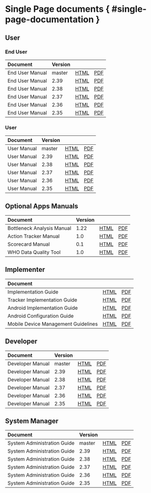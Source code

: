 
# Single Page documents { #single-page-documentation }

## User

### End User

|Document|Version|||
|:---------|---|---|---|
|End User Manual|master|[HTML](../../full/use/user-guides/dhis-core-version-master/dhis2-end-user-manual.html)|[PDF](../../full/use/user-guides/dhis-core-version-master/dhis2-end-user-manual.pdf)|
|End User Manual|2.39|[HTML](../../full/use/user-guides/dhis-core-version-239/dhis2-end-user-manual.html)|[PDF](../../full/use/user-guides/dhis-core-version-239/dhis2-end-user-manual.pdf)|
|End User Manual|2.38|[HTML](../../full/use/user-guides/dhis-core-version-238/dhis2-end-user-manual.html)|[PDF](../../full/use/user-guides/dhis-core-version-238/dhis2-end-user-manual.pdf)|
|End User Manual|2.37|[HTML](../../full/use/user-guides/dhis-core-version-237/dhis2-end-user-manual.html)|[PDF](../../full/use/user-guides/dhis-core-version-237/dhis2-end-user-manual.pdf)|
|End User Manual|2.36|[HTML](../../full/use/user-guides/dhis-core-version-236/dhis2-end-user-manual.html)|[PDF](../../full/use/user-guides/dhis-core-version-236/dhis2-end-user-manual.pdf)|
|End User Manual|2.35|[HTML](../../full/use/user-guides/dhis-core-version-235/dhis2-end-user-manual.html)|[PDF](../../full/use/user-guides/dhis-core-version-235/dhis2-end-user-manual.pdf)|

### User

|Document|Version|||
|:---------|---|---|---|
|User Manual|master|[HTML](../../full/use/user-guides/dhis-core-version-master/dhis2-user-manual.html)|[PDF](../../full/use/user-guides/dhis-core-version-master/dhis2-user-manual.pdf)|
|User Manual|2.39|[HTML](../../full/use/user-guides/dhis-core-version-239/dhis2-user-manual.html)|[PDF](../../full/use/user-guides/dhis-core-version-239/dhis2-user-manual.pdf)|
|User Manual|2.38|[HTML](../../full/use/user-guides/dhis-core-version-238/dhis2-user-manual.html)|[PDF](../../full/use/user-guides/dhis-core-version-238/dhis2-user-manual.pdf)|
|User Manual|2.37|[HTML](../../full/use/user-guides/dhis-core-version-237/dhis2-user-manual.html)|[PDF](../../full/use/user-guides/dhis-core-version-237/dhis2-user-manual.pdf)|
|User Manual|2.36|[HTML](../../full/use/user-guides/dhis-core-version-236/dhis2-user-manual.html)|[PDF](../../full/use/user-guides/dhis-core-version-236/dhis2-user-manual.pdf)|
|User Manual|2.35|[HTML](../../full/use/user-guides/dhis-core-version-235/dhis2-user-manual.html)|[PDF](../../full/use/user-guides/dhis-core-version-235/dhis2-user-manual.pdf)|

## Optional Apps Manuals

|Document|Version|||
|:---------|---|---|---|
|Bottleneck Analysis Manual|1.22|[HTML](../../full/use/optional-apps/bottleneck-analysis-app/app-version-122.html)|[PDF](../../full/use/optional-apps/bottleneck-analysis-app/app-version-122.pdf)|
|Action Tracker Manual|1.0|[HTML](../../full/use/optional-apps/action-tracker-app.html)|[PDF](../../full/use/optional-apps/action-tracker-app.pdf)|
|Scorecard Manual|0.1|[HTML](../../full/use/optional-apps/interactive-scorecard-ap-manual.html)|[PDF](../../full/use/optional-apps/interactive-scorecard-ap-manual.pdf)|
|WHO Data Quality Tool|1.0|[HTML](../../full/use/optional-apps/who-data-quality-tool-manual.html)|[PDF](../../full/use/optional-apps/who-data-quality-tool-manual.pdf)|

## Implementer

|Document|||
|:------|---|---|
|Implementation Guide|[HTML](../../full/implement/dhis2-implementation-guide.html)|[PDF](../../full/implement/dhis2-implementation-guide.pdf)|
|Tracker Implementation Guide|[HTML](../../full/implement/dhis2-tracker-implementation-guide.html)|[PDF](../../full/implement/dhis2-tracker-implementation-guide.pdf)|
|Android Implementation Guide|[HTML](../../full/implement/dhis2-android-implementation-guide.html)|[PDF](../../full/implement/dhis2-android-implementation-guide.pdf)|
|Android Configuration Guide|[HTML](../../full/implement/dhis2-android-configuration-guide.html)|[PDF](../../full/implement/dhis2-android-configuration-guide.pdf)|
|Mobile Device Management Guidelines|[HTML](../../full/implement/mobile-device-management-guidelines.html)|[PDF](../../full/implement/mobile-device-management-guidelines.pdf)|

## Developer

|Document|Version|||
|:---------|---|---|---|
|Developer Manual|master|[HTML](../../full/develop/dhis-core-version-master/developer-manual.html)|[PDF](../../full/develop/dhis-core-version-master/developer-manual.pdf)|
|Developer Manual|2.39|[HTML](../../full/develop/dhis-core-version-239/developer-manual.html)|[PDF](../../full/develop/dhis-core-version-239/developer-manual.pdf)|
|Developer Manual|2.38|[HTML](../../full/develop/dhis-core-version-238/developer-manual.html)|[PDF](../../full/develop/dhis-core-version-238/developer-manual.pdf)|
|Developer Manual|2.37|[HTML](../../full/develop/dhis-core-version-237/developer-manual.html)|[PDF](../../full/develop/dhis-core-version-237/developer-manual.pdf)|
|Developer Manual|2.36|[HTML](../../full/develop/dhis-core-version-236/developer-manual.html)|[PDF](../../full/develop/dhis-core-version-236/developer-manual.pdf)|
|Developer Manual|2.35|[HTML](../../full/develop/dhis-core-version-235/developer-manual.html)|[PDF](../../full/develop/dhis-core-version-235/developer-manual.pdf)|

## System Manager

|Document|Version|||
|:---------|---|---|---|
|System Administration Guide|master|[HTML](../../full/manage/dhis-core-version-master/system-administration-guide.html)|[PDF](../../full/manage/dhis-core-version-master/system-administration-guide.pdf)|
|System Administration Guide|2.39|[HTML](../../full/manage/dhis-core-version-239/system-administration-guide.html)|[PDF](../../full/manage/dhis-core-version-239/system-administration-guide.pdf)|
|System Administration Guide|2.38|[HTML](../../full/manage/dhis-core-version-238/system-administration-guide.html)|[PDF](../../full/manage/dhis-core-version-238/system-administration-guide.pdf)|
|System Administration Guide|2.37|[HTML](../../full/manage/dhis-core-version-237/system-administration-guide.html)|[PDF](../../full/manage/dhis-core-version-237/system-administration-guide.pdf)|
|System Administration Guide|2.36|[HTML](../../full/manage/dhis-core-version-236/system-administration-guide.html)|[PDF](../../full/manage/dhis-core-version-236/system-administration-guide.pdf)|
|System Administration Guide|2.35|[HTML](../../full/manage/dhis-core-version-235/system-administration-guide.html)|[PDF](../../full/manage/dhis-core-version-235/system-administration-guide.pdf)|
